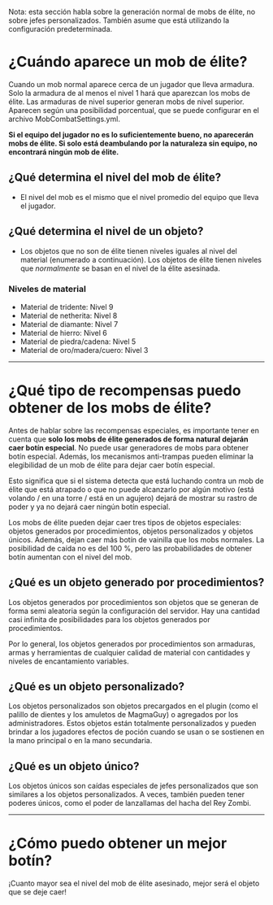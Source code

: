 Nota: esta sección habla sobre la generación normal de mobs de élite, no sobre jefes personalizados. También asume que está utilizando la configuración predeterminada.

# ¿Cuándo aparece un mob de élite?

Cuando un mob normal aparece cerca de un jugador que lleva armadura. Solo la armadura de al menos el nivel 1 hará que aparezcan los mobs de élite. Las armaduras de nivel superior generan mobs de nivel superior.
<br>Aparecen según una posibilidad porcentual, que se puede configurar en el archivo MobCombatSettings.yml.

**Si el equipo del jugador no es lo suficientemente bueno, no aparecerán mobs de élite. Si solo está deambulando por la naturaleza sin equipo, no encontrará ningún mob de élite.**

## ¿Qué determina el nivel del mob de élite?

* El nivel del mob es el mismo que el nivel promedio del equipo que lleva el jugador.

## ¿Qué determina el nivel de un objeto?

* Los objetos que no son de élite tienen niveles iguales al nivel del material (enumerado a continuación). Los objetos de élite tienen niveles que *normalmente* se basan en el nivel de la élite asesinada.

### Niveles de material
* Material de tridente: Nivel 9
* Material de netherita: Nivel 8
* Material de diamante: Nivel 7
* Material de hierro: Nivel 6
* Material de piedra/cadena: Nivel 5
* Material de oro/madera/cuero: Nivel 3

***

# ¿Qué tipo de recompensas puedo obtener de los mobs de élite?
Antes de hablar sobre las recompensas especiales, es importante tener en cuenta que **solo los mobs de élite generados de forma natural dejarán caer botín especial**. No puede usar generadores de mobs para obtener botín especial. Además, los mecanismos anti-trampas pueden eliminar la elegibilidad de un mob de élite para dejar caer botín especial.

Esto significa que si el sistema detecta que está luchando contra un mob de élite que está atrapado o que no puede alcanzarlo por algún motivo (está volando / en una torre / está en un agujero) dejará de mostrar su rastro de poder y ya no dejará caer ningún botín especial.

Los mobs de élite pueden dejar caer tres tipos de objetos especiales: objetos generados por procedimientos, objetos personalizados y objetos únicos. Además, dejan caer más botín de vainilla que los mobs normales. La posibilidad de caída no es del 100 %, pero las probabilidades de obtener botín aumentan con el nivel del mob.

## ¿Qué es un objeto generado por procedimientos?
Los objetos generados por procedimientos son objetos que se generan de forma semi aleatoria según la configuración del servidor. Hay una cantidad casi infinita de posibilidades para los objetos generados por procedimientos.

Por lo general, los objetos generados por procedimientos son armaduras, armas y herramientas de cualquier calidad de material con cantidades y niveles de encantamiento variables.

## ¿Qué es un objeto personalizado?
Los objetos personalizados son objetos precargados en el plugin (como el palillo de dientes y los amuletos de MagmaGuy) o agregados por los administradores. Estos objetos están totalmente personalizados y pueden brindar a los jugadores efectos de poción cuando se usan o se sostienen en la mano principal o en la mano secundaria.

## ¿Qué es un objeto único?
Los objetos únicos son caídas especiales de jefes personalizados que son similares a los objetos personalizados. A veces, también pueden tener poderes únicos, como el poder de lanzallamas del hacha del Rey Zombi.

***

# ¿Cómo puedo obtener un mejor botín?
¡Cuanto mayor sea el nivel del mob de élite asesinado, mejor será el objeto que se deje caer!
